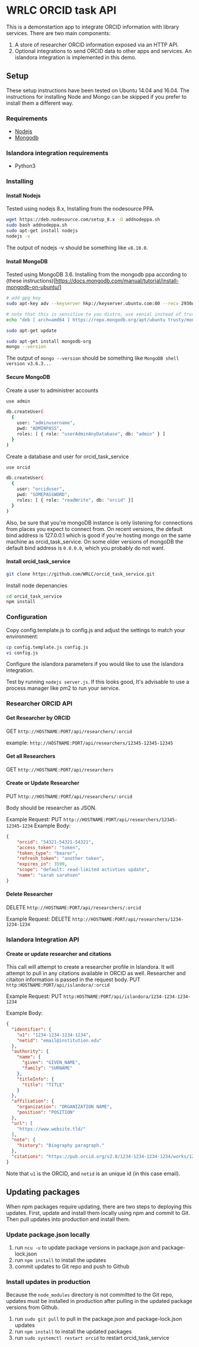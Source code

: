 # WRLC ORCID task API

This is a demonstartion app to integrate ORCID information with library services. There are two main components:
1. A store of researcher ORCID information exposed via an HTTP API.
2. Optional integrations to send ORCID data to other apps and services. An islandora integration is implemented in this demo. 

## Setup

These setup instructions have been tested on Ubuntu 14.04 and 16.04. The instructions for installing Node and Mongo can be skipped if you prefer to install them a different way.

### Requirements
- [Nodejs](https://nodejs.org)
- [Mongodb](https://www.mongodb.com)

### Islandora integration requirements
- Python3

### Installing

#### Install Nodejs
Tested using nodejs 8.x, Installing from the nodesource PPA.
```bash
wget https://deb.nodesource.com/setup_8.x -O addnodeppa.sh
sudo bash addnodeppa.sh
sudo apt-get install nodejs
nodejs -v
```
The output of nodejs -v should be something like `v8.10.0`.

#### Install MongoDB
Tested using MongoDB 3.6. Installing from the mongodb ppa according to (these instructions)[https://docs.mongodb.com/manual/tutorial/install-mongodb-on-ubuntu/]
```bash
# add gpg key
sudo apt-key adv --keyserver hkp://keyserver.ubuntu.com:80 --recv 2930ADAE8CAF5059EE73BB4B58712A2291FA4AD5    

# note that this is sensitive to you distro, use xenial instead of trusty for Ubuntu 16.04
echo "deb [ arch=amd64 ] https://repo.mongodb.org/apt/ubuntu trusty/mongodb-org/3.6 multiverse" | sudo tee /etc/apt/sources.list.d/mongodb-org-3.6.list 

sudo apt-get update

sudo apt-get install mongodb-org
mongo --version
```
The output of `mongo --version` should be something like `MongoDB shell version v3.6.3...`

#### Secure MongoDB
Create a user to administrer accounts
```bash
use admin

db.createUser(
  {
    user: "adminusername",
    pwd: "ADMINPASS",
    roles: [ { role: "userAdminAnyDatabase", db: "admin" } ]
  }
)
```

Create a database and user for orcid_task_service
```bash
use orcid

db.createUser(
  {
    user: "orciduser",
    pwd: "SOMEPASSWORD",
    roles: [ { role: "readWrite", db: "orcid" }]
  }
)
```

Also, be sure that you're mongoDB instance is only listening for connections from places you expect to connect from. On recent versions, the default bind address is 127.0.0.1 which is good if you're hosting mongo on the same machine as orcid_task_service. On some older versions of mongoDB the default bind address is `0.0.0.0`, which you probably do not want.

#### Install orcid_task_service
```bash
git clone https://github.com/WRLC/orcid_task_service.git
```

Install node depenancies
```bash
cd orcid_task_service
npm install
```

### Configuration
Copy config.template.js to config.js and adjust the settings to match your environment:
```bash
cp config.template.js config.js
vi config.js
```
Configure the islandora parameters if you would like to use the islandora integration.

Test by running `nodejs server.js`. If this looks good, It's advisable to use a process manager like pm2 to run your service.

### Researcher ORCID API

#### Get Researcher by ORCID

GET `http://HOSTNAME:PORT/api/researchers/:orcid`

example: `http://HOSTNAME:PORT/api/researchers/12345-12345-12345`

#### Get all Researchers
GET `http://HOSTNAME:PORT/api/researchers`

#### Create or Update Researcher
PUT `http://HOSTNAME:PORT/api/researchers/:orcid`

Body should be researcher as JSON. 

Example Request:
PUT `http://HOSTNAME:PORT/api/researchers/12345-12345-1234`
Example Body:
```json
{
    "orcid": "54321-54321-54321",
    "access_token": "token",
    "token_type": "bearer",
    "refresh_token": "another token",
    "expires_in": 3599,
    "scope": "default: read-limited activties update",
    "name": "sarah sarahsen"
}
```
#### Delete Researcher
DELETE `http://HOSTNAME:PORT/api/researchers/:orcid`

Example Request:
DELETE `http://HOSTNAME:PORT/api/researchers/1234-1234-1234`

### Islandora Integration API

#### Create or update researcher and citations
This call will attempt to create a researcher profile in Islandora. It will attempt to pull in any citations available in ORCID as well. Researcher and citaiton information is passed in the request body.
PUT `http:HOSTNAME:PORT/api/islandora/:orcid`

Example Request:
PUT `http:HOSTNAME:PORT/api/islandora/1234-1234-1234-1234`

Example Body:
```json
{
  "identifier": {
    "u1": "1234-1234-1234-1234",
    "netid": "email@institution.edu"
  },
  "authority": {
    "name": {
      "given": "GIVEN_NAME",
      "family": "SURNAME"
    },
    "titleInfo": {
      "title": "TITLE"
    }
  },
  "affiliation": {
    "organization": "ORGANIZATION NAME",
    "position": "POSITION"
  },
  "url": [
    "https://www.website.tld/"
  ],
  "note": {
    "history": "Biography paragraph."
  },
  "citations": "https://pub.orcid.org/v2.0/1234-1234-1234-1234/works/1234567,89101112,13141516"
}
```
Note that `u1` is the ORCID, and `netid` is an unique id (in this case email).

## Updating packages

When npm packages require updating, there are two steps to deploying this updates. First, update and install them locally using npm and commit to Git. Then pull updates into production and install them.

### Update package.json locally

1. run `ncu -u` to update package versions in package.json and package-lock.json
1. run `npm install` to install the updates
1. commit updates to Git repo and push to Github

### Install updates in production

Because the `node_modules` directory is not committed to the Git repo, updates must be installed in production after pulling in the updated package versions from Github.

1. run `sudo git pull` to pull in the package.json and package-lock.json updates
1. run `npm install` to install the updated packages
1. run `sudo systemctl restart orcid` to restart orcid_task_service